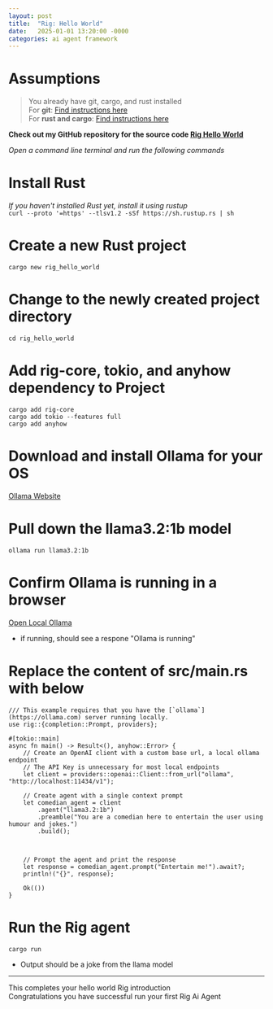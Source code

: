 ```yaml
---
layout: post
title:  "Rig: Hello World"
date:   2025-01-01 13:20:00 -0000
categories: ai agent framework
---
```


# Assumptions<br/>
> You already have git, cargo, and rust installed<br/>
> For **git**: [Find instructions here](https://github.com/git-guides/install-git)<br/>
> For **rust and cargo**: [Find instructions here](https://www.rust-lang.org/tools/install)

**Check out my GitHub repository for the source code [Rig Hello World](https://github.com/wale-e/rig_hello_world)**  

*Open a command line terminal and run the following commands*

# Install Rust
*If you haven't installed Rust yet, install it using rustup*  
`curl --proto '=https' --tlsv1.2 -sSf https://sh.rustup.rs | sh`

# Create a new Rust project
`cargo new rig_hello_world`

# Change to the newly created project directory
`cd rig_hello_world`

# Add rig-core, tokio, and anyhow dependency to Project
```
cargo add rig-core
cargo add tokio --features full
cargo add anyhow
```

# Download and install Ollama for your OS
[Ollama Website](https://ollama.com/)

# Pull down the llama3.2:1b model
`
ollama run llama3.2:1b
`

# Confirm Ollama is running in a browser
[Open Local Ollama](http://localhost:11434/)
- if running, should see a respone "Ollama is running"

# Replace the content of src/main.rs with below
```
/// This example requires that you have the [`ollama`](https://ollama.com) server running locally.
use rig::{completion::Prompt, providers};

#[tokio::main]
async fn main() -> Result<(), anyhow::Error> {
    // Create an OpenAI client with a custom base url, a local ollama endpoint
    // The API Key is unnecessary for most local endpoints
    let client = providers::openai::Client::from_url("ollama", "http://localhost:11434/v1");

    // Create agent with a single context prompt
    let comedian_agent = client
        .agent("llama3.2:1b")
        .preamble("You are a comedian here to entertain the user using humour and jokes.")
        .build();



    // Prompt the agent and print the response
    let response = comedian_agent.prompt("Entertain me!").await?;
    println!("{}", response);

    Ok(())
}
```

# Run the Rig agent
`cargo run`  

* Output should be a joke from the llama model

---
This completes your hello world Rig introduction<br/> 
Congratulations you have successful run your first Rig Ai Agent 

